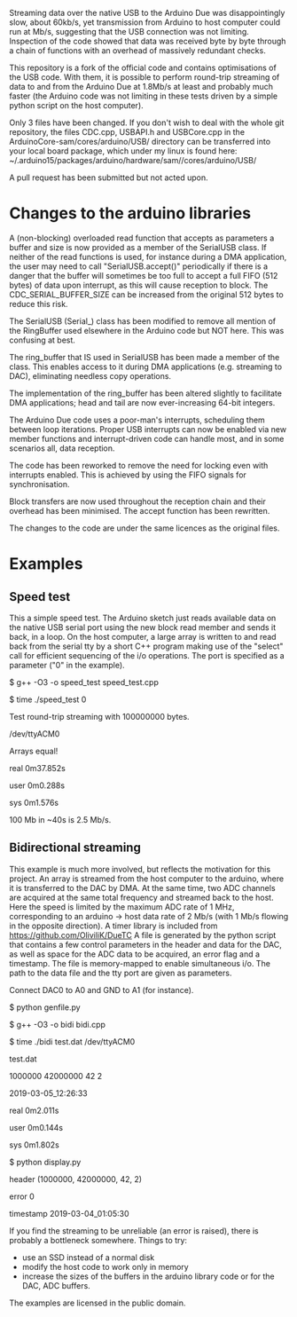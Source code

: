 Streaming data over the native USB to the Arduino Due was disappointingly slow, about 60kb/s, yet transmission from Arduino to host computer could run at Mb/s, suggesting that the USB connection was not limiting. Inspection of the code showed that data was received byte by byte through a chain of functions with an overhead of massively redundant checks.

This repository is a fork of the official code and contains optimisations of the USB code. With them, it is possible to perform round-trip streaming of data to and from the Arduino Due at 1.8Mb/s at least and probably much faster (the Arduino code was not limiting in these tests driven by a simple python script on the host computer).

Only 3 files have been changed. If you don't wish to deal with the whole git repository, the files CDC.cpp, USBAPI.h and USBCore.cpp in the ArduinoCore-sam/cores/arduino/USB/ directory can be transferred into your local board package, which under my linux is found here:
~/.arduino15/packages/arduino/hardware/sam/<version>/cores/arduino/USB/

A pull request has been submitted but not acted upon.

Changes to the arduino libraries
================================

A (non-blocking) overloaded read function that accepts as parameters a buffer and size is now provided as a member of the SerialUSB class. If neither of the read functions is used, for instance during a DMA application, the user may need to call "SerialUSB.accept()" periodically if there is a danger that the buffer will sometimes be too full to accept a full FIFO (512 bytes) of data upon interrupt, as this will cause reception to block. The CDC_SERIAL_BUFFER_SIZE can be increased from the original 512 bytes to reduce this risk.

The SerialUSB (Serial_) class has been modified to remove all mention of the RingBuffer used elsewhere in the Arduino code but NOT here. This was confusing at best.

The ring_buffer that IS used in SerialUSB has been made a member of the class. This enables access to it during DMA applications (e.g. streaming to DAC), eliminating needless copy operations.

The implementation of the ring_buffer has been altered slightly to facilitate DMA applications; head and tail are now ever-increasing 64-bit integers.

The Arduino Due code uses a poor-man's interrupts, scheduling them between loop iterations. Proper USB interrupts can now be enabled via new member functions and interrupt-driven code can handle most, and in some scenarios all, data reception.

The code has been reworked to remove the need for locking even with interrupts enabled. This is achieved by using the FIFO signals for synchronisation.

Block transfers are now used throughout the reception chain and their overhead has been minimised. The accept function has been rewritten.

The changes to the code are under the same licences as the original files.

Examples
========

Speed test
----------

This a simple speed test. The Arduino sketch just reads available data on the native USB serial port using the new block read member and sends it back, in a loop. On the host computer, a large array is written to and read back from the serial tty by a short C++ program making use of the "select" call for efficient sequencing of the i/o operations. The port is specified as a parameter ("0" in the example).

$ g++ -O3 -o speed_test speed_test.cpp

$ time ./speed_test 0

Test round-trip streaming with 100000000 bytes.

/dev/ttyACM0

Arrays equal!


real    0m37.852s

user    0m0.288s

sys     0m1.576s

100 Mb in ~40s is 2.5 Mb/s.

Bidirectional streaming
-----------------------

This example is much more involved, but reflects the motivation for this project. An array is streamed from the host computer to the arduino, where it is transferred to the DAC by DMA. At the same time, two ADC channels are acquired at the same total frequency and streamed back to the host. Here the speed is limited by the maximum ADC rate of 1 MHz, corresponding to an arduino -> host data rate of 2 Mb/s (with 1 Mb/s flowing in the opposite direction). A timer library is included from https://github.com/OliviliK/DueTC
A file is generated by the python script that contains a few control parameters in the header and data for the DAC, as well as space for the ADC data to be acquired, an error flag and a timestamp. The file is memory-mapped to enable simultaneous i/o. The path to the data file and the tty port are given as parameters.

Connect DAC0 to A0 and GND to A1 (for instance).

$ python genfile.py 

$ g++ -O3 -o bidi bidi.cpp

$ time ./bidi test.dat /dev/ttyACM0 

test.dat

1000000 42000000 42 2

2019-03-05_12:26:33

real    0m2.011s

user    0m0.144s

sys     0m1.802s

$ python display.py

header (1000000, 42000000, 42, 2)

error 0

timestamp 2019-03-04_01:05:30

<plot of input and uninterleaved outputs>

If you find the streaming to be unreliable (an error is raised), there is probably a bottleneck somewhere. Things to try:
- use an SSD instead of a normal disk
- modify the host code to work only in memory
- increase the sizes of the buffers in the arduino library code or for the DAC, ADC buffers.


The examples are licensed in the public domain.
